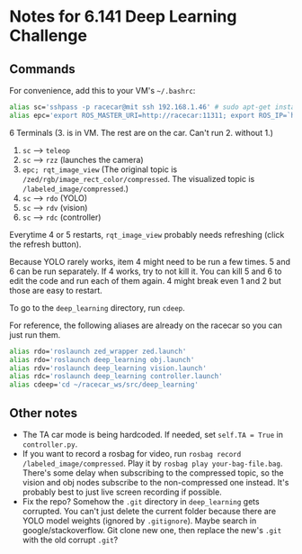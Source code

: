 # Notes for 6.141 Deep Learning Challenge

## Commands

For convenience, add this to your VM's `~/.bashrc`:
```bash
alias sc='sshpass -p racecar@mit ssh 192.168.1.46' # sudo apt-get install sshpass
alias epc='export ROS_MASTER_URI=http://racecar:11311; export ROS_IP=`hostname -I`'
```

6 Terminals (3. is in VM. The rest are on the car. Can't run 2. without 1.)
1. `sc` --> `teleop`
2. `sc` --> `rzz` (launches the camera)
3. `epc; rqt_image_view` (The original topic is `/zed/rgb/image_rect_color/compressed`. The visualized topic is `/labeled_image/compressed`.)
4. `sc` --> `rdo` (YOLO)
5. `sc` --> `rdv` (vision)
6. `sc` --> `rdc` (controller)

Everytime 4 or 5 restarts, `rqt_image_view` probably needs refreshing (click the refresh button). 

Because YOLO rarely works, item 4 might need to be run a few times. 5 and 6 can be run separately. If 4 works, try to not kill it. You can kill 5 and 6 to edit the code and run each of them again. 4 might break even 1 and 2 but those are easy to restart.

To go to the `deep_learning` directory, run `cdeep`.

For reference, the following aliases are already on the racecar so you can just run them.
```bash
alias rdo='roslaunch zed_wrapper zed.launch'
alias rdo='roslaunch deep_learning obj.launch'
alias rdv='roslaunch deep_learning vision.launch'
alias rdc='roslaunch deep_learning controller.launch'
alias cdeep='cd ~/racecar_ws/src/deep_learning'
```

## Other notes
- The TA car mode is being hardcoded. If needed, set `self.TA = True` in `controller.py`.
- If you want to record a rosbag for video, run `rosbag record /labeled_image/compressed`. Play it by `rosbag play your-bag-file.bag`. There's some delay when subscribing to the compressed topic, so the vision and obj nodes subscribe to the non-compressed one instead. It's probably best to just live screen recording if possible.
- Fix the repo? Somehow the `.git` directory in `deep_learning` gets corrupted. You can't just delete the current folder because there are YOLO model weights (ignored by `.gitignore`). Maybe search in google/stackoverflow. Git clone new one, then replace the new's `.git` with the old corrupt `.git`?